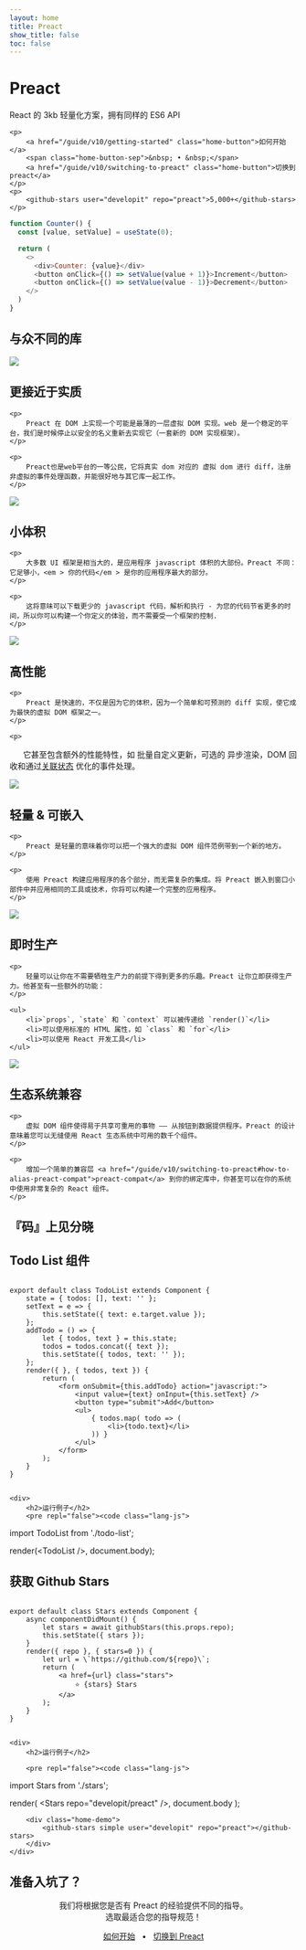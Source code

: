```yaml
---
layout: home
title: Preact
show_title: false
toc: false
---
```



<jumbotron>
    <h1>
        <logo height="1.5em" title="Preact" text>Preact</logo>
    </h1>

   <p>React 的 3kb 轻量化方案，拥有同样的 ES6 API</p>

    <p>
        <a href="/guide/v10/getting-started" class="home-button">如何开始</a>
        <span class="home-button-sep">&nbsp; • &nbsp;</span>
        <a href="/guide/v10/switching-to-preact" class="home-button">切换到 preact</a>
    </p>
    <p>
        <github-stars user="developit" repo="preact">5,000+</github-stars>
    </p>
</jumbotron>

```js
function Counter() {
  const [value, setValue] = useState(0);

  return (
    <>
      <div>Counter: {value}</div>
      <button onClick={() => setValue(value + 1)}>Increment</button>
      <button onClick={() => setValue(value - 1)}>Decrement</button>
    </>
  )
}
```

<section class="home-top">
    <h1>与众不同的库</h1>
</section>


<section class="home-section">
  <img src="/assets/home/metal.svg">

  <div>
    <h2>更接近于实质</h2>

    <p>
		Preact 在 DOM 上实现一个可能是最薄的一层虚拟 DOM 实现。web 是一个稳定的平台，我们是时候停止以安全的名义重新去实现它（一套新的 DOM 实现框架）。
    </p>

    <p>
		Preact也是web平台的一等公民，它将真实 dom 对应的 虚拟 dom 进行 diff，注册非虚拟的事件处理函数，并能很好地与其它库一起工作。
    </p>
  </div>
</section>


<section class="home-section">
  <img src="/assets/home/size.svg">

  <div>
    <h2>小体积</h2>

    <p>
		大多数 UI 框架是相当大的，是应用程序 javascript 体积的大部份。Preact 不同：它足够小，<em > 你的代码</em > 是你的应用程序最大的部分。
    </p>

    <p>
		这将意味可以下载更少的 javascript 代码，解析和执行 - 为您的代码节省更多的时间，所以你可以构建一个你定义的体验，而不需要受一个框架的控制.
    </p>
  </div>
</section>


<section class="home-section">
  <img src="/assets/home/performance.svg">

  <div>
    <h2>高性能</h2>

    <p>
		Preact 是快速的，不仅是因为它的体积，因为一个简单和可预测的 diff 实现，使它成为最快的虚拟 DOM 框架之一。
    </p>

    <p>
        它甚至包含额外的性能特性，如 批量自定义更新，可选的 异步渲染，DOM 回收和通过[关联状态](/guide/linked-state) 优化的事件处理。
    </p>
  </div>
</section>


<section class="home-section">
  <img src="/assets/home/portable.svg">

  <div>
    <h2>轻量 &amp; 可嵌入</h2>

    <p>
        Preact 是轻量的意味着你可以把一个强大的虚拟 DOM 组件范例带到一个新的地方。
    </p>

    <p>
        使用 Preact 构建应用程序的各个部分，而无需复杂的集成。将 Preact 嵌入到窗口小部件中并应用相同的工具或技术，你将可以构建一个完整的应用程序。
    </p>
  </div>
</section>


<section class="home-section">
  <img src="/assets/home/productive.svg">

  <div>
    <h2>即时生产</h2>

    <p>
        轻量可以让你在不需要牺牲生产力的前提下得到更多的乐趣。Preact 让你立即获得生产力。他甚至有一些额外的功能：
    </p>

    <ul>
        <li>`props`, `state` 和 `context` 可以被传递给 `render()`</li>
        <li>可以使用标准的 HTML 属性，如 `class` 和 `for`</li>
        <li>可以使用 React 开发工具</li>
    </ul>
  </div>
</section>


<section class="home-section">
  <img src="/assets/home/compatible.svg">

  <div>
    <h2>生态系统兼容</h2>

    <p>
        虚拟 DOM 组件使得易于共享可重用的事物 —— 从按钮到数据提供程序。Preact 的设计意味着您可以无缝使用 React 生态系统中可用的数千个组件。
    </p>

    <p>
        增加一个简单的兼容层 <a href="/guide/v10/switching-to-preact#how-to-alias-preact-compat">preact-compat</a> 到你的绑定库中，你甚至可以在你的系统中使用非常复杂的 React 组件。
    </p>
  </div>
</section>


<section class="home-top">
    <h1>『码』上见分晓</h1>
</section>


<section class="home-split">
    <div>
        <h2>Todo List 组件</h2>
        <pre><code class="lang-js">
export default class TodoList extends Component {
    state = { todos: [], text: '' };
    setText = e =&gt; {
        this.setState({ text: e.target.value });
    };
    addTodo = () =&gt; {
        let { todos, text } = this.state;
        todos = todos.concat({ text });
        this.setState({ todos, text: '' });
    };
    render({ }, { todos, text }) {
        return (
            &lt;form onSubmit={this.addTodo} action="javascript:"&gt;
                &lt;input value={text} onInput={this.setText} /&gt;
                &lt;button type="submit"&gt;Add&lt;/button&gt;
                &lt;ul&gt;
                    { todos.map( todo =&gt; (
                        &lt;li&gt;{todo.text}&lt;/li&gt;
                    )) }
                &lt;/ul&gt;
            &lt;/form&gt;
        );
    }
}
        </code></pre>
    </div>

    <div>
        <h2>运行例子</h2>
        <pre repl="false"><code class="lang-js">
import TodoList from './todo-list';

render(&lt;TodoList /&gt;, document.body);
        </code></pre>
        <div class="home-demo">
            <todo-list></todo-list>
        </div>
    </div>
</section>


<section class="home-split">
    <div>
        <h2>获取 Github Stars</h2>
        <pre><code class="lang-js">
export default class Stars extends Component {
    async componentDidMount() {
        let stars = await githubStars(this.props.repo);
        this.setState({ stars });
    }
    render({ repo }, { stars=0 }) {
        let url = \`https://github.com/${repo}\`;
        return (
            &lt;a href={url} class="stars"&gt;
                ⭐️ {stars} Stars
            &lt;/a&gt;
        );
    }
}
        </code></pre>
    </div>

    <div>
        <h2>运行例子</h2>

        <pre repl="false"><code class="lang-js">
import Stars from './stars';

render(
    &lt;Stars repo="developit/preact" /&gt;,
    document.body
);
        </code></pre>

        <div class="home-demo">
            <github-stars simple user="developit" repo="preact"></github-stars>
        </div>
    </div>
</section>


<section class="home-top">
    <h1>准备入坑了？</h1>
</section>


<section style="text-align:center;">
    <p>
        我们将根据您是否有 Preact 的经验提供不同的指导。
        <br>
        选取最适合您的指导规范！
    </p>
    <p>
        <a href="/guide/v10/getting-started" class="home-button">如何开始</a>
        <span class="home-button-sep">&nbsp; • &nbsp;</span>
        <a href="/guide/v10/switching-to-preact" class="home-button">切换到 Preact</a>
    </p>
</section>
